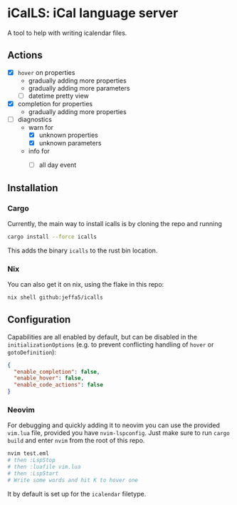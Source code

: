 # iCalLS: iCal language server

A tool to help with writing icalendar files.

## Actions

- [x] `hover` on properties
    - gradually adding more properties
    - gradually adding more parameters
    - [ ] datetime pretty view
- [x] completion for properties
    - gradually adding more properties
- [ ] diagnostics
    - warn for
        - [x] unknown properties
        - [x] unknown parameters
    - info for
        - [ ] all day event


## Installation

### Cargo

Currently, the main way to install icalls is by cloning the repo and running

```sh
cargo install --force icalls
```

This adds the binary `icalls` to the rust bin location.

### Nix

You can also get it on nix, using the flake in this repo:

```sh
nix shell github:jeffa5/icalls
```

## Configuration

Capabilities are all enabled by default, but can be disabled in the `initializationOptions` (e.g. to prevent conflicting handling of `hover` or `gotoDefinition`):

```json
{
  "enable_completion": false,
  "enable_hover": false,
  "enable_code_actions": false
}
```

### Neovim

For debugging and quickly adding it to neovim you can use the provided `vim.lua` file, provided you have `nvim-lspconfig`.
Just make sure to run `cargo build` and enter `nvim` from the root of this repo.

```sh
nvim test.eml
# then :LspStop
# then :luafile vim.lua
# then :LspStart
# Write some words and hit K to hover one
```

It by default is set up for the `icalendar` filetype.
